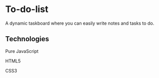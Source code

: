 # To-do-list

A dynamic taskboard where you can easily write notes and tasks to do.

## Technologies

Pure JavaScript

HTML5

CSS3
